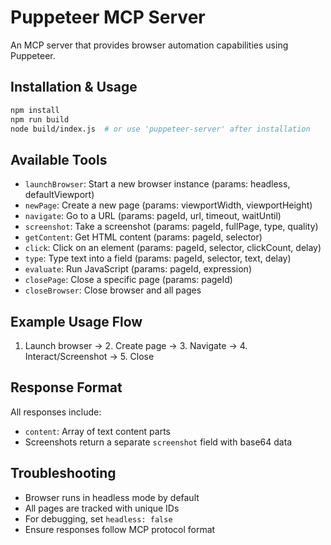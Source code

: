 # Puppeteer MCP Server

An MCP server that provides browser automation capabilities using Puppeteer.

## Installation & Usage

```bash
npm install
npm run build
node build/index.js  # or use 'puppeteer-server' after installation
```

## Available Tools

- `launchBrowser`: Start a new browser instance (params: headless, defaultViewport)
- `newPage`: Create a new page (params: viewportWidth, viewportHeight)
- `navigate`: Go to a URL (params: pageId, url, timeout, waitUntil)
- `screenshot`: Take a screenshot (params: pageId, fullPage, type, quality)
- `getContent`: Get HTML content (params: pageId, selector)
- `click`: Click on an element (params: pageId, selector, clickCount, delay)
- `type`: Type text into a field (params: pageId, selector, text, delay)
- `evaluate`: Run JavaScript (params: pageId, expression)
- `closePage`: Close a specific page (params: pageId)
- `closeBrowser`: Close browser and all pages

## Example Usage Flow

1. Launch browser → 2. Create page → 3. Navigate → 4. Interact/Screenshot → 5. Close

## Response Format

All responses include:
- `content`: Array of text content parts
- Screenshots return a separate `screenshot` field with base64 data

## Troubleshooting

- Browser runs in headless mode by default
- All pages are tracked with unique IDs
- For debugging, set `headless: false`
- Ensure responses follow MCP protocol format 
